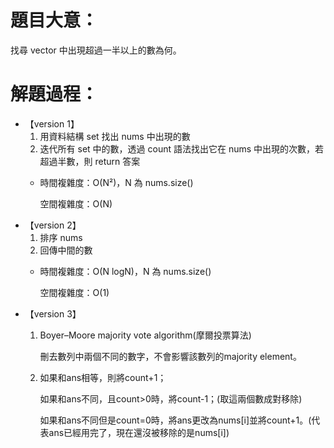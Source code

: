 # 題目大意：
找尋 vector 中出現超過一半以上的數為何。

# 解題過程：
* 【version 1】
  1. 用資料結構 set 找出 nums 中出現的數
  2. 迭代所有 set 中的數，透過 count 語法找出它在 nums 中出現的次數，若超過半數，則 return 答案
  *  時間複雜度：O(N²)，N 為 nums.size()

     空間複雜度：O(N)
* 【version 2】
  1. 排序 nums
  2. 回傳中間的數
  * 時間複雜度：O(N logN)，N 為 nums.size()

    空間複雜度：O(1)
* 【version 3】
  1. Boyer–Moore majority vote algorithm(摩爾投票算法)

     刪去數列中兩個不同的數字，不會影響該數列的majority element。
  3. 如果和ans相等，則將count+1；
     
      如果和ans不同，且count>0時，將count-1；(取這兩個數成對移除)

       如果和ans不同但是count=0時，將ans更改為nums[i]並將count+1。(代表ans已經用完了，現在還沒被移除的是nums[i])
